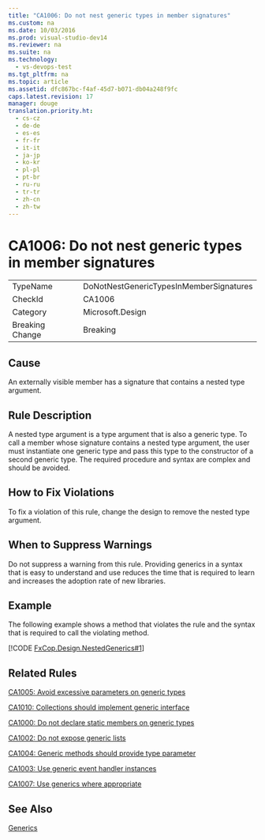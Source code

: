```yaml
---
title: "CA1006: Do not nest generic types in member signatures"
ms.custom: na
ms.date: 10/03/2016
ms.prod: visual-studio-dev14
ms.reviewer: na
ms.suite: na
ms.technology: 
  - vs-devops-test
ms.tgt_pltfrm: na
ms.topic: article
ms.assetid: dfc867bc-f4af-45d7-b071-db04a248f9fc
caps.latest.revision: 17
manager: douge
translation.priority.ht: 
  - cs-cz
  - de-de
  - es-es
  - fr-fr
  - it-it
  - ja-jp
  - ko-kr
  - pl-pl
  - pt-br
  - ru-ru
  - tr-tr
  - zh-cn
  - zh-tw
---
```

# CA1006: Do not nest generic types in member signatures
|||  
|-|-|  
|TypeName|DoNotNestGenericTypesInMemberSignatures|  
|CheckId|CA1006|  
|Category|Microsoft.Design|  
|Breaking Change|Breaking|  
  
## Cause  
 An externally visible member has a signature that contains a nested type argument.  
  
## Rule Description  
 A nested type argument is a type argument that is also a generic type. To call a member whose signature contains a nested type argument, the user must instantiate one generic type and pass this type to the constructor of a second generic type. The required procedure and syntax are complex and should be avoided.  
  
## How to Fix Violations  
 To fix a violation of this rule, change the design to remove the nested type argument.  
  
## When to Suppress Warnings  
 Do not suppress a warning from this rule. Providing generics in a syntax that is easy to understand and use reduces the time that is required to learn and increases the adoption rate of new libraries.  
  
## Example  
 The following example shows a method that violates the rule and the syntax that is required to call the violating method.  
  
 [!CODE [FxCop.Design.NestedGenerics#1](../CodeSnippet/VS_Snippets_CodeAnalysis/FxCop.Design.NestedGenerics#1)]  
  
## Related Rules  
 [CA1005: Avoid excessive parameters on generic types](../VS_IDE/CA1005--Avoid-excessive-parameters-on-generic-types.md)  
  
 [CA1010: Collections should implement generic interface](../VS_IDE/CA1010--Collections-should-implement-generic-interface.md)  
  
 [CA1000: Do not declare static members on generic types](../VS_IDE/CA1000--Do-not-declare-static-members-on-generic-types.md)  
  
 [CA1002: Do not expose generic lists](../VS_IDE/CA1002--Do-not-expose-generic-lists.md)  
  
 [CA1004: Generic methods should provide type parameter](../VS_IDE/CA1004--Generic-methods-should-provide-type-parameter.md)  
  
 [CA1003: Use generic event handler instances](../VS_IDE/CA1003--Use-generic-event-handler-instances.md)  
  
 [CA1007: Use generics where appropriate](../VS_IDE/CA1007--Use-generics-where-appropriate.md)  
  
## See Also  
 [Generics](../Topic/Generics%20\(C%23%20Programming%20Guide\).md)